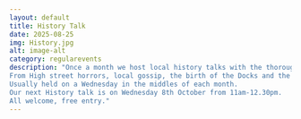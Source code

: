 ```yaml
---
layout: default
title: History Talk
date: 2025-08-25
img: History.jpg
alt: image-alt
category: regularevents
description: "Once a month we host local history talks with the thoroughly entertaining “ ‘Victorian Barry Experience’
From High street horrors, local gossip, the birth of the Docks and the origins of Barry itself, Each talk is fun, insightful and full of surprises with a short Q&A session at the end.
Usually held on a Wednesday in the middles of each month.
Our next History talk is on Wednesday 8th October from 11am-12.30pm.
All welcome, free entry."
---
```

